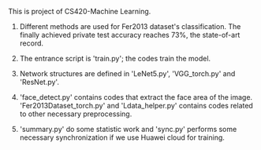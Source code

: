 This is project of CS420-Machine Learning.

 1. Different methods are used for Fer2013 dataset's classification. The finally achieved private test accuracy reaches 73%, the state-of-art record.
 
 2. The entrance script is 'train.py'; the codes train the model. 
 
 3. Network structures are defined in 'LeNet5.py', 'VGG_torch.py' and 'ResNet.py'.
 
 4. 'face_detect.py' contains codes that extract the face area of the image. 'Fer2013Dataset_torch.py' and 'Ldata_helper.py' contains codes related to other necessary preprocessing.
 
 5. 'summary.py' do some statistic work and 'sync.py' performs some necessary synchronization if we use Huawei cloud for training.
